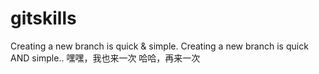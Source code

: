 # gitskills
Creating a new branch is quick & simple.
Creating a new branch is quick AND simple..
嘿嘿，我也来一次
哈哈，再来一次
